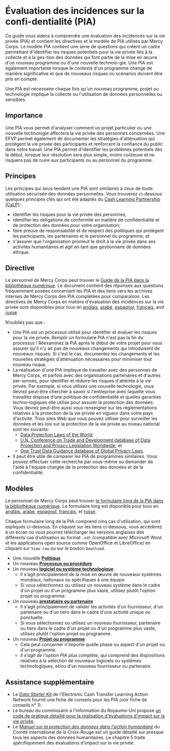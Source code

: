 # Évaluation des incidences sur la confi-dentialité (PIA)
Ce guide vous aidera à comprendre une évaluation des incidences sur la vie privée (PIA) et contient les directives et le modèle de PIA utilisés par Mercy Corps. Le modèle PIA contient une série de questions qui créent un cadre permettant d'identifier les risques potentiels pour la vie privée liés à la collecte et à la ges-tion des données qui font partie de la mise en œuvre d'un nouveau programme ou d'une nouvelle technolo-gie. Une PIA est également importante lorsque le contexte d'un programme change de manière significative et que de nouveaux risques ou scénarios doivent être pris en compte.

Une PIA est nécessaire chaque fois qu'un nouveau programme, projet ou technologie implique la collecte ou l'utilisation de données personnelles ou sensibles.

## Importance
Une PIA vous permet d'analyser comment un projet particulier ou une nouvelle technologie affectera la vie privée des personnes concernées. Une EFVP permet également de documenter les stratégies d'atténuation qui protègent la vie privée des participants et renforcent la confiance du public dans notre travail. Une PIA permet d'identifier les problèmes potentiels dès le début, lorsque leur résolution sera plus simple, moins coûteuse et ne risquera pas de nuire aux participants ou au personnel du programme.

## Principes
Les principes qui sous-tendent une PIA sont similaires à ceux de toute utilisation sécurisée des données personnelles. Vous trouverez ci-dessous quelques principes clés qui ont été adaptés du [Cash Learning Partnership (CaLP)](https://www.calpnetwork.org/publication/protecting-beneficiary-privacy-principles-and-operational-standards-for-the-secure-use-of-personal-data-in-cash-and-e-transfer-programmes/):

- identifier les risques pour la vie privée des personnes;
- identifier les obligations de conformité en matière de confidentialité et de protection des données pour votre organisation;
- faire preuve de responsabilité et de respect des politiques qui protègent les participants, les partenaires et le personnel du programme; et
- s'assurer que l'organisation promeut le droit à la vie privée dans ses activités humanitaires et agit en tant que gestionnaire de données éthique.

## Directive
Le personnel de Mercy Corps peut trouver le [Guide de la PIA dans la bibliothèque numérique](https://library.mercycorps.org/record/39051). Le document contient des réponses aux questions fréquemment posées concernant les PIA et des liens vers les archives internes de Mercy Corps des PIA complétées pour comparaison. Les directives de Mercy Corps en matière d'évaluation des incidences sur la vie privée sont disponibles pour tous en [anglais](http://dldocs.mercycorps.org/PrivacyImpactAssessmentPIAGuidance.pdf), [arabe](http://dldocs.mercycorps.org/PrivacyImpactAssessmentPIAGuidance-AR.pdf), [espagnol](http://dldocs.mercycorps.org/PrivacyImpactAssessmentPIAGuidance-ES.pdf), [français](http://dldocs.mercycorps.org/PrivacyImpactAssessmentPIAGuidance-FR.pdf), and [russe](http://dldocs.mercycorps.org/PrivacyImpactAssessmentPIAGuidance-RU.pdf).

N’oubliez pas que :
- Une PIA est *un processus* utilisé pour identifier et évaluer les risques pour la vie privée. Remplir un formulaire PIA n'est pas la fin du processus ! Réexaminez la PIA après le début de votre projet pour vous assurer qu'il n'y ait pas de nouveaux changements qui introduisent de nouveaux risques. Si c'est le cas, documentez les changements et les nouvelles stratégies d'atténuation nécessaires pour minimiser tout nouveau risque.
- La réalisation d'une PIA implique de travailler avec des personnes de Mercy Corps, et parfois avec des organisations partenaires et d'autres per-sonnes, pour identifier et réduire les risques d'atteinte à la vie privée. Par exemple, si vous utilisez une nouvelle technologie, vous devrez peut-être chercher à savoir si l'entreprise avec laquelle vous travaillez dispose d’une politique de confidentialité et quelles garanties techno-logiques elle utilise pour assurer la protection des données. Vous devrez peut-être aussi vous renseigner sur les réglementations relatives à la protection de la vie privée en vigueur dans votre pays d'activité. Trois sites Web que vous pouvez utiliser pour surveiller les données et les lois sur la protection de la vie privée au niveau national sont les suivants:
  - [Data Protection Laws of the World](https://www.dlapiperdataprotection.com);
  - [U.N. Conference on Trade and Development database of Data Protection and Privacy Legislation Worldwide](https://unctad.org/page/data-protection-and-privacy-legislation-worldwide); et
  - [One Trust Data Guidance database of Global Privacy Laws](https://www.dataguidance.com/advisories/global-privacy-laws).
- Il peut être utile de comparer les PIA de programmes similaires. Vous pouvez effectuer cette recherche par vous-même ou demander de l'aide à l'équipe chargée de la protection des données et de la confidentialité.

## Modèles
Le personnel de Mercy Corps peut trouver [le formulaire long de la PIA dans la bibliothèque numérique](https://library.mercycorps.org/record/34316). Le formulaire long est disponible pour tous en [anglais](http://dldocs.mercycorps.org/PrivacyImpactAssessmentPIA.docx), [arabe](http://dldocs.mercycorps.org/PrivacyImpactAssessmentPIA-AR.docx), [espagnol](http://dldocs.mercycorps.org/PrivacyImpactAssessmentPIA-ES.docx), [français](http://dldocs.mercycorps.org/PrivacyImpactAssessmentPIA-FR.docx), et [russe](http://dldocs.mercycorps.org/PrivacyImpactAssessmentPIA-RU.docx).

Chaque formulaire long de la PIA comprend cinq cas d'utilisation, qui sont expliqués ci-dessous. En cliquant sur les liens ci-dessous, vous accéderez à un écran où vous pourrez télécharger les versions anglaises des différents cas d'utilisation au format `.odt` (compatible avec Microsoft Word et les applications open source comme OpenOffice et LibreOffice) en cliquant sur `View raw` ou sur le bouton `Download`.
- Une nouvelle **[Politique](PIA-templates/PIA-New-Policy-open.odt)**
- Un nouveau **[Processus ou procédure](PIA-templates/PIA-New-Process-procedure.odt)**
- Un nouveau **[logiciel ou système technologique](PIA-templates/PIA-New-Software-Technology-system.odt)**
  - Il s'agit principalement de la mise en œuvre de nouveaux systèmes mondiaux, nationaux ou spécifiques à une équipe.
  - Si vous sélectionnez ou utilisez un nouveau système dans le cadre d'un projet ou d'un programme plus vaste, utilisez plutôt l'option projet ou programme.
- Un nouveau **[prestataire ou partenaire](PIA-templates/PIA-New-Vendor-Partner.odt)**
  - Il s'agit principalement de valider les activités d'un fournisseur, d'un partenaire ou d'un tiers dans le cadre d'une activité unique ou ponctuelle.
  - Si vous sélectionnez ou utilisez un nouveau fournisseur, partenaire ou tiers dans le cadre d'un projet ou d'un programme plus vaste, utilisez plutôt l'option projet ou programme.
- Un nouveau **[Projet ou programme](PIA-templates/PIA-New-Project-Program.odt)**
  - Cela peut concerner n'importe quelle phase ou aspect d'un projet ou d'un programme.
  - *Il s'agit de l'option PIA plus complète*, qui comprend des dispositions relatives à la sélection de nouveaux logiciels ou systèmes technologiques, et/ou d'un nouveau fournisseur ou partenaire.

## Assistance supplémentaire
- Le [*Data Starter Kit*](https://www.calpnetwork.org/wp-content/uploads/2020/06/DataStarterKitforFieldStaffELAN.pdf) de l'Electronic Cash Transfer Learning Action Network fournit une fiche de conseils pour les PIA (voir fiche de conseils n° 1).
- Le bureau du commissaire à l'information du Royaume-Uni propose [un code de pratique détaillé pour la réalisation d'évaluations d'impact sur la vie privée](https://ico.org.uk/media/about-the-ico/consultations/2052/draft-conducting-privacy-impact-assessments-code-of-practice.pdf).
-  Le [*Manuel sur la protection des données dans l'action humanitaire*](https://www.icrc.org/en/data-protection-humanitarian-action-handbook) du Comité international de la Croix-Rouge est un guide détaillé sur presque tous les aspects des données humanitaires. Le chapitre 5 traite spécifiquement des évaluations d'impact sur la vie privée.
